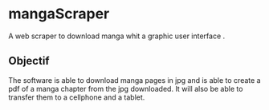 # mangaScraper

A web scraper to download manga whit a graphic user interface . 

## Objectif

The software is able to download manga pages in jpg and is able to create a pdf of a manga
chapter from the jpg downloaded. It will also be able to transfer them to a cellphone and a tablet.




